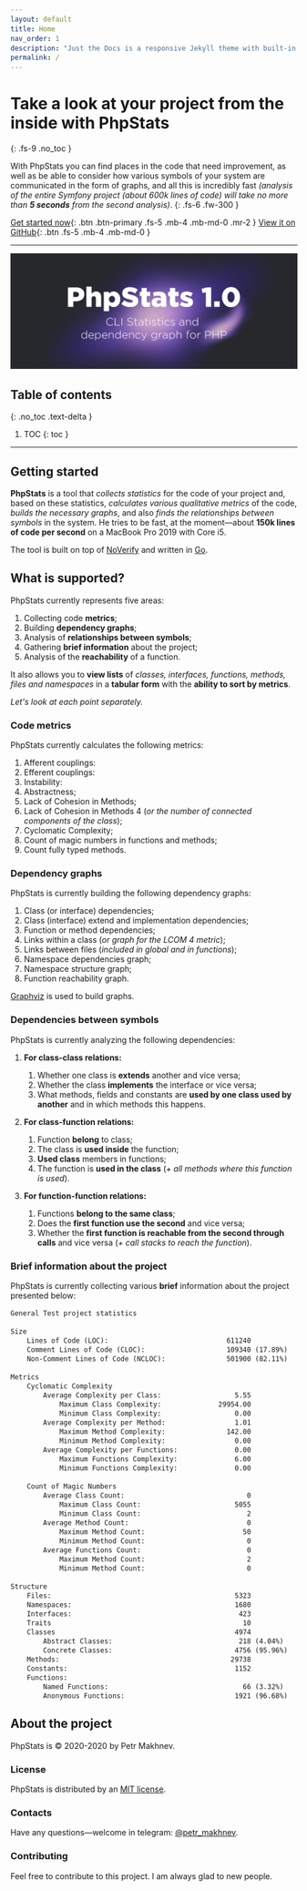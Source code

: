 ```yaml
---
layout: default
title: Home
nav_order: 1
description: "Just the Docs is a responsive Jekyll theme with built-in search that is easily customizable and hosted on GitHub Pages."
permalink: /
---
```


# Take a look at your project from the inside with PhpStats
{: .fs-9  .no_toc }

With PhpStats you can find places in the code that need improvement, as well as be able to consider how various symbols of your system are communicated in the form of graphs, and all this is incredibly fast *(analysis of the entire Symfony project (about 600k lines of code) will take no more than **5 seconds** from the second analysis)*.
{: .fs-6 .fw-300 }

[Get started now](#getting-started){: .btn .btn-primary .fs-5 .mb-4 .mb-md-0 .mr-2 } [View it on GitHub](https://github.com/i582/phpstats){: .btn .fs-5 .mb-4 .mb-md-0 }

---

![logo](./assets/images/logo.png)

## Table of contents
{: .no_toc .text-delta }

1. TOC
{: toc }

---

## Getting started

**PhpStats** is a tool that *collects statistics* for the code of your project and, based on these statistics, *calculates various qualitative metrics* of the code, *builds the necessary graphs*, and also *finds the relationships between symbols* in the system. He tries to be fast, at the moment—about **150k lines of code per second** on a MacBook Pro 2019 with Core i5.

The tool is built on top of [NoVerify](https://github.com/VKCOM/noverify) and written in [Go](https://golang.org/).

## What is supported?

PhpStats currently represents five areas:

1. Collecting code **metrics**;
2. Building **dependency graphs**;
3. Analysis of **relationships between symbols**;
4. Gathering **brief information** about the project;
5. Analysis of the **reachability** of a function.

It also allows you to **view lists** of *classes, interfaces, functions, methods, files and namespaces* in a **tabular form** with the **ability to sort by metrics**.

*Let's look at each point separately.*

### Code metrics

PhpStats currently calculates the following metrics:

1. Afferent couplings:
2. Efferent couplings:
3. Instability:
4. Abstractness;
5. Lack of Cohesion in Methods;
6. Lack of Cohesion in Methods 4 (*or the number of connected components of the class*);
7. Cyclomatic Complexity;
8. Count of magic numbers in functions and methods;
9. Count fully typed methods.

### Dependency graphs

PhpStats is currently building the following dependency graphs:

1. Class (or interface) dependencies;
2. Class (interface) extend and implementation dependencies;
3. Function or method dependencies;
4. Links within a class (*or graph for the LCOM 4 metric*);
5. Links between files (*included in global and in functions*);
6. Namespace dependencies graph;
7. Namespace structure graph;
8. Function reachability graph.

[Graphviz](https://graphviz.org/download/) is used to build graphs.

### Dependencies between symbols

PhpStats is currently analyzing the following dependencies:

1. **For class-class relations:**
    1. Whether one class is **extends** another and vice versa;
    2. Whether the class **implements** the interface or vice versa;
    3. What methods, fields and constants are **used by one class used by another** and in which methods this happens.

2. **For class-function relations:**
    1. Function **belong** to class;
    2. The class is **used inside** the function;
    3. **Used class** members in functions;
    4. The function is **used in the class** (*+ all methods where this function is used*).

3. **For function-function relations:**
    1. Functions **belong to the same class**;
    2. Does the **first function use the second** and vice versa;
    3. Whether the **first function is reachable from the second through calls** and vice versa (*+ call stacks to reach the function*).

### Brief information about the project

PhpStats is currently collecting various **brief** information about the project presented below:

```
General Test project statistics

Size
    Lines of Code (LOC):                             611240
    Comment Lines of Code (CLOC):                    109340 (17.89%)
    Non-Comment Lines of Code (NCLOC):               501900 (82.11%)

Metrics
    Cyclomatic Complexity
        Average Complexity per Class:                  5.55
            Maximum Class Complexity:              29954.00
            Minimum Class Complexity:                  0.00
        Average Complexity per Method:                 1.01
            Maximum Method Complexity:               142.00
            Minimum Method Complexity:                 0.00
        Average Complexity per Functions:              0.00
            Maximum Functions Complexity:              6.00
            Minimum Functions Complexity:              0.00

    Count of Magic Numbers
        Average Class Count:                              0
            Maximum Class Count:                       5055
            Minimum Class Count:                          2
        Average Method Count:                             0
            Maximum Method Count:                        50
            Minimum Method Count:                         0
        Average Functions Count:                          0
            Maximum Method Count:                         2
            Minimum Method Count:                         0

Structure
    Files:                                             5323
    Namespaces:                                        1680
    Interfaces:                                         423
    Traits                                               10
    Classes                                            4974
        Abstract Classes:                               218 (4.04%)
        Concrete Classes:                              4756 (95.96%)
    Methods:                                          29738
    Constants:                                         1152
    Functions:
        Named Functions:                                 66 (3.32%)
        Anonymous Functions:                           1921 (96.68%)
```

## About the project

PhpStats is © 2020-2020 by Petr Makhnev.

### License

PhpStats is distributed by an [MIT license](https://github.com/i582/phpstats/tree/master/LICENSE).

### Contacts

Have any questions—welcome in telegram: [@petr_makhnev](https://t.me/petr_makhnev).

### Contributing

Feel free to contribute to this project. I am always glad to new people.